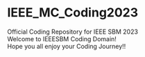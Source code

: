 # IEEE_MC_Coding2023
Official Coding Repository for IEEE SBM 2023 <br>
Welcome to IEEESBM Coding Domain! <br>
Hope you all enjoy your Coding Journey!! <br>
